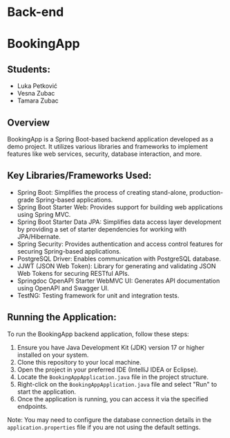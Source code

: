 # Back-end
# BookingApp

## Students:
- Luka Petković
- Vesna Zubac
- Tamara Zubac

## Overview
BookingApp is a Spring Boot-based backend application developed as a demo project. It utilizes various libraries and frameworks to implement features like web services, security, database interaction, and more.

## Key Libraries/Frameworks Used:
- Spring Boot: Simplifies the process of creating stand-alone, production-grade Spring-based applications.
- Spring Boot Starter Web: Provides support for building web applications using Spring MVC.
- Spring Boot Starter Data JPA: Simplifies data access layer development by providing a set of starter dependencies for working with JPA/Hibernate.
- Spring Security: Provides authentication and access control features for securing Spring-based applications.
- PostgreSQL Driver: Enables communication with PostgreSQL database.
- JJWT (JSON Web Token): Library for generating and validating JSON Web Tokens for securing RESTful APIs.
- Springdoc OpenAPI Starter WebMVC UI: Generates API documentation using OpenAPI and Swagger UI.
- TestNG: Testing framework for unit and integration tests.

## Running the Application:
To run the BookingApp backend application, follow these steps:

1. Ensure you have Java Development Kit (JDK) version 17 or higher installed on your system.
2. Clone this repository to your local machine.
3. Open the project in your preferred IDE (IntelliJ IDEA or Eclipse).
4. Locate the `BookingAppApplication.java` file in the project structure.
5. Right-click on the `BookingAppApplication.java` file and select "Run" to start the application.
6. Once the application is running, you can access it via the specified endpoints.

Note: You may need to configure the database connection details in the `application.properties` file if you are not using the default settings.
